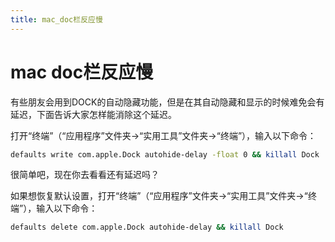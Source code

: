 ```yaml
---
title: mac_doc栏反应慢
---
```


# mac doc栏反应慢

有些朋友会用到DOCK的自动隐藏功能，但是在其自动隐藏和显示的时候难免会有延迟，下面告诉大家怎样能消除这个延迟。

打开“终端”（“应用程序”文件夹->“实用工具”文件夹->“终端”），输入以下命令：

```bash
defaults write com.apple.Dock autohide-delay -float 0 && killall Dock
```

很简单吧，现在你去看看还有延迟吗？

如果想恢复默认设置，打开“终端”（“应用程序”文件夹->“实用工具”文件夹->“终端”），输入以下命令：

```bash
defaults delete com.apple.Dock autohide-delay && killall Dock
```